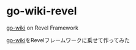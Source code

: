 # go-wiki-revel

[go-wiki](https://github.com/snowman-mh/go-wiki) on Revel Framework

[go-wiki](https://github.com/snowman-mh/go-wiki)をRevelフレームワークに乗せて作ってみた